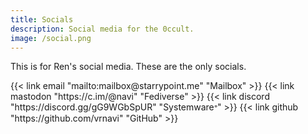 ```yaml
---
title: Socials
description: Social media for the 0ccult.
image: /social.png
---
```


This is for Ren's social media. These are the only socials.<br>

</section>
<section class="flex flex-col flex-wrap min-w-full mt-4 sm:min-w-0">
{{< link email "mailto:mailbox@starrypoint.me" "Mailbox" >}}
{{< link mastodon "https://c.im/@navi" "Fediverse" >}}
{{< link discord "https://discord.gg/gG9WGbSpUR" "Systemware𐤏" >}}
{{< link github "https://github.com/vrnavi" "GitHub" >}}


